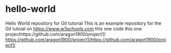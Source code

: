 # hello-world
Hello World repository for Git tutorial
This is an example repository for the Git tutoial on https://www.w3schools.com
this one code
this one projecthttps://github.com/aragon1900/project1/
https://github.com/aragon1900/project1/https://github.com/aragon1900/project1/
